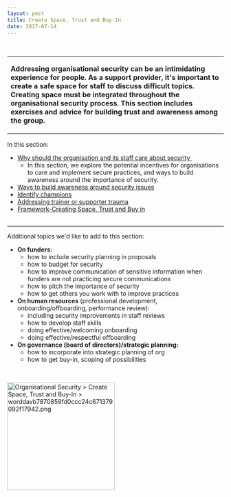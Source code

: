 ```yaml
---
layout: post
title: Create Space, Trust and Buy-In
date: 2017-07-14
---
```


<body class="mceContentBody aui-theme-default wiki-content fullsize">
<p> </p> <div class="contentLayout2">
<div class="columnLayout two-equal" data-layout="two-equal">
<div class="cell normal" data-type="normal">
<div class="innerCell">
<table class="confluenceTable"><tbody><tr><td class="confluenceTd"><p><strong>Addressing organisational security can be an intimidating experience for people. As a support provider, it's important to create a safe space for staff to discuss difficult topics. Creating space must be integrated throughout the organisational security process. This section includes exercises and advice for building trust and awareness among the group.</strong></p></td></tr></tbody></table><p>In this section:</p><ul><li><span style="color: rgb(0,0,238);"><span style="text-decoration: underline;"><a class="confluence-link" data-base-url="https://orgsec.community" data-linked-resource-default-alias="Why should the organisation and its staff care about security" data-linked-resource-id="1015906" data-linked-resource-type="page" data-linked-resource-version="3" href="/display/OS/Why+should+the+organisation+and+its+staff+care+about+security">Why should the organisation and its staff care about security</a> </span></span><ul><li>In this section, we explore the potential incentives for organisations to care and implement secure practices, and ways to build awareness around the importance of security.</li></ul></li><li><span style="color: rgb(0,0,238);"><span style="text-decoration: underline;"><a class="confluence-link" data-base-url="https://orgsec.community" data-linked-resource-default-alias="Ways to build awareness around security issues" data-linked-resource-id="1015912" data-linked-resource-type="page" data-linked-resource-version="6" href="/display/OS/Ways+to+build+awareness+around+security+issues">Ways to build awareness around security issues</a></span></span></li><li><span style="color: rgb(0,0,238);"><span style="text-decoration: underline;"><a class="confluence-link" data-base-url="https://orgsec.community" data-linked-resource-default-alias="Identify champions" data-linked-resource-id="1015907" data-linked-resource-type="page" data-linked-resource-version="4" href="/display/OS/Identify+champions">Identify champions</a></span></span></li><li><span style="color: rgb(0,0,238);"><span style="text-decoration: underline;"><a class="confluence-link" data-base-url="https://orgsec.community" data-linked-resource-default-alias="Addressing trainer or supporter trauma" data-linked-resource-id="1015909" data-linked-resource-type="page" data-linked-resource-version="6" href="/display/OS/Addressing+trainer+or+supporter+trauma">Addressing trainer or supporter trauma</a><br/></span></span></li><li><span style="color: rgb(0,0,238);"><a class="confluence-link" data-base-url="https://orgsec.community" data-linked-resource-default-alias="Framework-Creating Space, Trust and Buy in" data-linked-resource-id="1015911" data-linked-resource-type="page" data-linked-resource-version="2" href="/display/OS/Framework-Creating+Space%2C+Trust+and+Buy+in">Framework-Creating Space, Trust and Buy in</a></span><br/><span style="color: rgb(0,0,238);"><br/></span></li></ul><hr/><p>Additional topics we'd like to add to this section:</p><ul><li><strong>On funders:</strong><br class="atl-forced-newline"/><ul><li>how to include security planning in proposals</li><li>how to budget for security</li><li>how to improve communication of sensitive information when funders are not practicing secure communications</li><li>how to pitch the importance of security</li><li>how to get others you work with to improve practices</li></ul></li><li><strong>On human resources</strong> (professional development, onboarding/offboarding, performance review):<ul><li>including security improvements in staff reviews</li><li>how to develop staff skills</li><li>doing effective/welcoming onboarding</li><li>doing effective/respectful offboarding</li></ul></li><li><strong>On governance (board of directors)/strategic planning:</strong><ul><li>how to incorporate into strategic planning of org</li><li>how to get buy-in, scoping of possibilities</li></ul></li></ul><p> </p></div>
</div>
<div class="cell normal" data-type="normal">
<div class="innerCell">
<p><img class="confluence-embedded-image confluence-thumbnail image-center" data-base-url="https://orgsec.community" data-image-height="700" data-image-src="/download/attachments/1015905/worddavb7870859fd0ccc24c671379092f17942.png?version=1&amp;modificationDate=1462366178000&amp;api=v2" data-image-width="700" data-linked-resource-container-id="1015905" data-linked-resource-container-version="4" data-linked-resource-content-type="image/png" data-linked-resource-default-alias="worddavb7870859fd0ccc24c671379092f17942.png" data-linked-resource-id="1015904" data-linked-resource-type="attachment" data-linked-resource-version="1" data-location="Organisational Security &gt; Create Space, Trust and Buy-In &gt; worddavb7870859fd0ccc24c671379092f17942.png" data-unresolved-comment-count="0" height="250" src="/download/thumbnails/1015905/worddavb7870859fd0ccc24c671379092f17942.png?version=1&amp;modificationDate=1462366178000&amp;api=v2" title="Organisational Security &gt; Create Space, Trust and Buy-In &gt; worddavb7870859fd0ccc24c671379092f17942.png"/></p></div>
</div>
</div>
</div>
<p> </p>
</body>